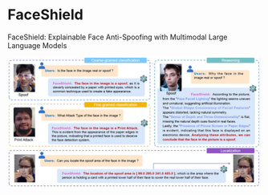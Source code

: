 # FaceShield
FaceShield: Explainable Face Anti-Spoofing with Multimodal Large Language Models

![Example Image](images/output.jpg)
